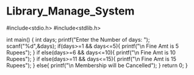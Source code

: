 # Library_Manage_System

#include<stdio.h>
#include<stdlib.h>

int main()
{
int days;
printf("Enter the Number of days: ");
scanf("%d",&days);
if(days>=1 && days<=5){
printf("\n Fine Amt is 5 Rupees");
}
if else(days>=6 && days<=10){
printf("\n Fine Amt is 10 Rupees");
}
if else(days>=11 && days<=15){
printf("\n Fine Amt is 15 Rupees");
}
else{
printf("\n Membership will be Cancelled");
}
return 0;
}
